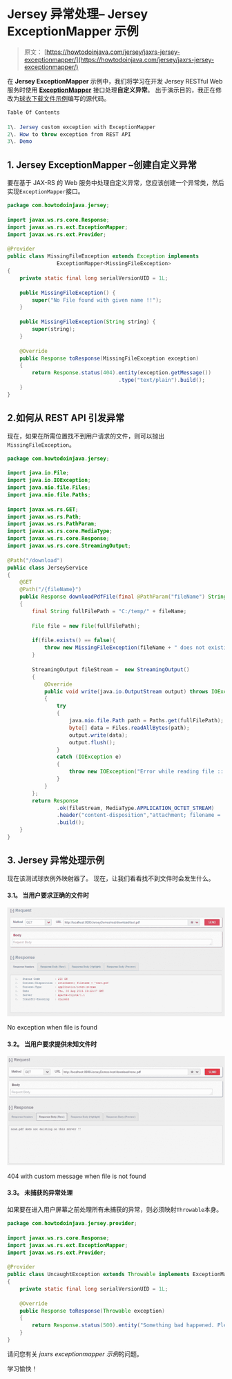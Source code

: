 # Jersey 异常处理– Jersey ExceptionMapper 示例

> 原文： [https://howtodoinjava.com/jersey/jaxrs-jersey-exceptionmapper/](https://howtodoinjava.com/jersey/jaxrs-jersey-exceptionmapper/)

在 **Jersey ExceptionMapper** 示例中，我们将学习在开发 Jersey RESTful Web 服务时使用 **[ExceptionMapper](https://docs.oracle.com/javaee/7/api/javax/ws/rs/ext/ExceptionMapper.html)** 接口处理**自定义异常**。 出于演示目的，我正在修改为[球衣下载文件示例](//howtodoinjava.com/jersey/jax-rs-jersey-2-file-download-example-using-streamingoutput/)编写的源代码。

```java
Table Of Contents

1\. Jersey custom exception with ExceptionMapper
2\. How to throw exception from REST API
3\. Demo
```

## 1\. Jersey ExceptionMapper –创建自定义异常

要在基于 JAX-RS 的 Web 服务中处理自定义异常，您应该创建一个异常类，然后实现`ExceptionMapper`接口。

```java
package com.howtodoinjava.jersey;

import javax.ws.rs.core.Response;
import javax.ws.rs.ext.ExceptionMapper;
import javax.ws.rs.ext.Provider;

@Provider
public class MissingFileException extends Exception implements
				ExceptionMapper<MissingFileException> 
{
	private static final long serialVersionUID = 1L;

	public MissingFileException() {
		super("No File found with given name !!");
	}

	public MissingFileException(String string) {
		super(string);
	}

	@Override
	public Response toResponse(MissingFileException exception) 
	{
		return Response.status(404).entity(exception.getMessage())
									.type("text/plain").build();
	}
}

```

## 2.如何从 REST API 引发异常

现在，如果在所需位置找不到用户请求的文件，则可以抛出`MissingFileException`。

```java
package com.howtodoinjava.jersey;

import java.io.File;
import java.io.IOException;
import java.nio.file.Files;
import java.nio.file.Paths;

import javax.ws.rs.GET;
import javax.ws.rs.Path;
import javax.ws.rs.PathParam;
import javax.ws.rs.core.MediaType;
import javax.ws.rs.core.Response;
import javax.ws.rs.core.StreamingOutput;

@Path("/download")
public class JerseyService 
{
	@GET
	@Path("/{fileName}")
	public Response downloadPdfFile(final @PathParam("fileName") String fileName) throws MissingFileException
	{
		final String fullFilePath = "C:/temp/" + fileName;

		File file = new File(fullFilePath);

		if(file.exists() == false){
			throw new MissingFileException(fileName + " does not existing on this server !!");
		}

		StreamingOutput fileStream =  new StreamingOutput()
		{
			@Override
			public void write(java.io.OutputStream output) throws IOException
			{
				try 
				{
					java.nio.file.Path path = Paths.get(fullFilePath);
					byte[] data = Files.readAllBytes(path);
					output.write(data);
					output.flush();
				} 
				catch (IOException e) 
				{
					throw new IOException("Error while reading file :: '"+fileName+"' !!");
				}
			}
		};
		return Response
	            .ok(fileStream, MediaType.APPLICATION_OCTET_STREAM)
	            .header("content-disposition","attachment; filename = '"+fileName)
	            .build();
	}
}

```

## 3\. Jersey 异常处理示例

现在该测试球衣例外映射器了。 现在，让我们看看找不到文件时会发生什么。

#### 3.1。 当用户要求正确的文件时

![No exception when file is found](img/5eed83cdd03498c03889156158eccf53.png)

No exception when file is found



#### 3.2。 当用户要求提供未知文件时

![404 with custom message when file is not found](img/c72f69f65d1c61160cc847e45d6ce008.png)

404 with custom message when file is not found



#### 3.3。 未捕获的异常处理

如果要在进入用户屏幕之前处理所有未捕获的异常，则必须映射`Throwable`本身。

```java
package com.howtodoinjava.jersey.provider;

import javax.ws.rs.core.Response;
import javax.ws.rs.ext.ExceptionMapper;
import javax.ws.rs.ext.Provider;

@Provider
public class UncaughtException extends Throwable implements ExceptionMapper<Throwable>
{
    private static final long serialVersionUID = 1L;

    @Override
    public Response toResponse(Throwable exception)
    {
        return Response.status(500).entity("Something bad happened. Please try again !!").type("text/plain").build();
    }
}

```

请问您有关 *jaxrs exceptionmapper 示例*的问题。

学习愉快！